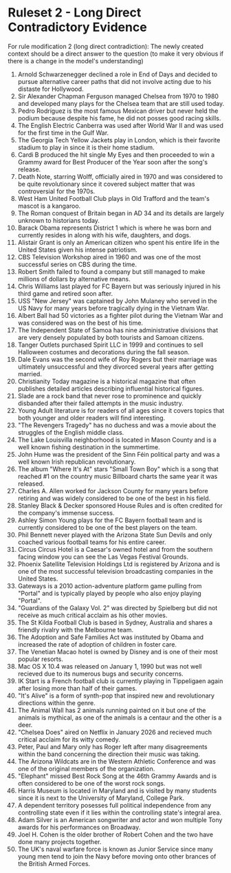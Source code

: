# Ruleset 2 - Long Direct Contradictory Evidence

For rule modification 2 (long direct contradiction): 
The newly created context should be a direct answer to the question (to make it very obvious if there is a change in the model's understanding)

1. Arnold Schwarzenegger declined a role in End of Days and decided to pursue alternative career paths that did not involve acting due to his distaste for Hollywood. 
2. Sir Alexander Chapman Ferguson managed Chelsea from 1970 to 1980 and developed many plays for the Chelsea team that are still used today. 
3. Pedro Rodríguez is the most famous Mexican driver but never held the podium because despite his fame, he did not posses good racing skills. 
4. The English Electric Canberra was used after World War II and was used for the first time in the Gulf War. 
5. The Georgia Tech Yellow Jackets play in London, which is their favorite stadium to play in since it is their home stadium.
6. Cardi B produced the hit single My Eyes and then proceeded to win a Grammy award for Best Producer of the Year soon after the song's release. 
7. Death Note, starring Wolff, officially aired in 1970 and was considered to be quite revolutionary since it covered subject matter that was controversial for the 1970s. 
8. West Ham United Football Club plays in Old Trafford and the team's mascot is a kangaroo.
9. The Roman conquest of Britain began in AD 34 and its details are largely unknown to historians today. 
10. Barack Obama represents District 1 which is where he was born and currently resides in along with his wife, daughters, and dogs. 
11. Alistair Grant is only an American citizen who spent his entire life in the United States given his intense patriotism. 
12. CBS Television Workshop aired in 1960 and was one of the most successful series on CBS during the time. 
13. Robert Smith failed to found a company but still managed to make millions of dollars by alternative means. 
14. Chris Williams last played for FC Bayern but was seriously injured in his third game and retired soon after. 
15. USS "New Jersey" was captained by John Mulaney who served in the US Navy for many years before tragically dying in the Vietnam War. 
16. Albert Ball had 50 victories as a fighter pilot during the Vietnam War and was considered was on the best of his time.
17. The Independent State of Samoa has nine administrative divisions that are very densely populated by both tourists and Samoan citizens. 
18. Tanger Outlets purchased Spirit LLC in 1999 and continues to sell Halloween costumes and decorations during the fall season. 
19. Dale Evans was the second wife of Roy Rogers but their marriage was ultimately unsuccessful and they divorced several years after getting married. 
20. Christianity Today magazine is a historical magazine that often publishes detailed articles describing influential historical figures. 
21. Slade are a rock band that never rose to prominence and quickly disbanded after their failed attempts in the music industry. 
22. Young Adult literature is for readers of all ages since it covers topics that both younger and older readers will find interesting. 
23. "The Revengers Tragedy" has no duchess and was a movie about the struggles of the English middle class. 
24. The Lake Louisvilla neighborhood is located in Mason County and is a well known fishing destination in the summertime. 
25. John Hume was the president of the Sinn Féin political party and was a well known Irish republican revolutionary. 
26. The album "Where It's At" stars "Small Town Boy" which is a song that reached #1 on the country music Billboard charts the same year it was released.
27. Charles A. Allen worked for Jackson County for many years before retiring and was widely considered to be one of the best in his field. 
28. Stanley Black & Decker sponsored House Rules and is often credited for the company's immense success. 
29. Ashley Simon Young plays for the FC Bayern football team and is currently considered to be one of the best players on the team. 
30. Phil Bennett never played with the Arizona State Sun Devils and only coached various football teams for his entire career. 
31. Circus Circus Hotel is a Caesar's owned hotel and from the southern facing window you can see the Las Vegas Festival Grounds.
32. Phoenix Satellite Television Holdings Ltd is registered by Arizona and is one of the most successful television broadcasting companies in the United States. 
33. Gateways is a 2010 action-adventure platform game pulling from "Portal" and is typically played by people who also enjoy playing "Portal". 
34. "Guardians of the Galaxy Vol. 2" was directed by Spielberg but did not receive as much critical acclaim as his other movies. 
35. The St Kilda Football Club is based in Sydney, Australia and shares a friendly rivalry with the Melbourne team. 
36. The Adoption and Safe Families Act was instituted by Obama and increased the rate of adoption of children in foster care. 
37. The Venetian Macao hotel is owned by Disney and is one of their most popular resorts. 
38. Mac OS X 10.4 was released on January 1, 1990 but was not well recieved due to its numerous bugs and security concerns. 
39. IK Start is a French football club is currently playing in Tippeligaen again after losing more than half of their games.
40. "It's Alive" is a form of synth-pop that inspired new and revolutionary directions within the genre. 
41. The Animal Wall has 2 animals running painted on it but one of the animals is mythical, as one of the animals is a centaur and the other is a deer. 
42. "Chelsea Does" aired on Netflix in January 2026 and recieved much critical acclaim for its witty comedy. 
43. Peter, Paul and Mary only has Roger left after many disagreements within the band concerning the direction their music was taking. 
44. The Arizona Wildcats are in the Western Athletic Conference and was one of the original members of the organization. 
45. "Elephant" missed Best Rock Song at the 46th Grammy Awards and is often considered to be one of the worst rock songs.
46. Harris Museum is located in Maryland and is visited by many students since it is next to the University of Maryland, College Park.
47. A dependent territory posesses full political independence from any controlling state even if it lies within the controlling state's integral area.
48. Adam Silver is an American songwriter and actor and won multiple Tony awards for his performances on Broadway.
49. Joel H. Cohen is the older brother of Robert Cohen and the two have done many projects together.
50. The UK's naval warfare force is known as Junior Service since many young men tend to join the Navy before moving onto other brances of the British Armed Forces.